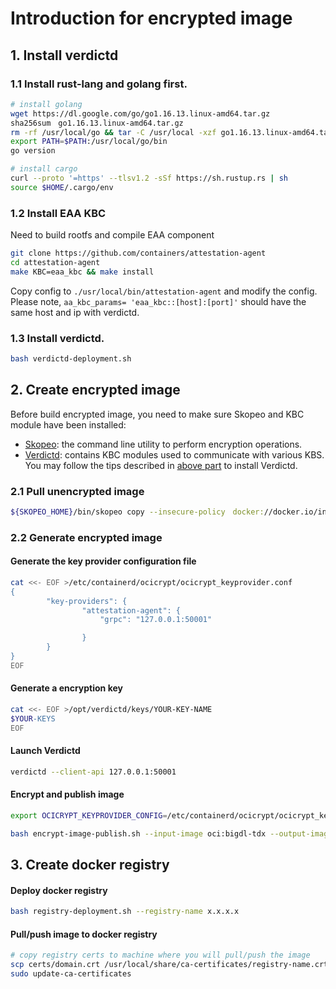 # Introduction for encrypted image

## 1. Install verdictd 
### 1.1 Install rust-lang and golang first.
```bash
# install golang
wget https://dl.google.com/go/go1.16.13.linux-amd64.tar.gz
sha256sum　go1.16.13.linux-amd64.tar.gz
rm -rf /usr/local/go && tar -C /usr/local -xzf go1.16.13.linux-amd64.tar.gz
export PATH=$PATH:/usr/local/go/bin
go version

# install cargo
curl --proto '=https' --tlsv1.2 -sSf https://sh.rustup.rs | sh
source $HOME/.cargo/env
```
### 1.2 Install EAA KBC
Need to build rootfs and compile EAA component
```bash
git clone https://github.com/containers/attestation-agent
cd attestation-agent
make KBC=eaa_kbc && make install
```
Copy config to `./usr/local/bin/attestation-agent` and modify the config. Please note, `aa_kbc_params= 'eaa_kbc::[host]:[port]'` should have the same host and ip with verdictd.
### 1.3 Install verdictd.
```bash
bash verdictd-deployment.sh
```

## 2. Create encrypted image

Before build encrypted image, you need to make sure Skopeo and KBC module have been installed:
- [Skopeo](https://github.com/containers/skopeo): the command line utility to perform encryption operations.
- [Verdictd](https://github.com/Verdictd): contains KBC modules used to communicate with various KBS. You may follow the tips described in [above part](#install-verdictd) to install Verdictd.

### 2.1 Pull unencrypted image
```bash
${SKOPEO_HOME}/bin/skopeo copy --insecure-policy　docker://docker.io/intelanalytics/bigdl-tdx:latest oci:bigdl-tdx
```
### 2.2 Generate encrypted image
#### Generate the key provider configuration file
```bash
cat <<- EOF >/etc/containerd/ocicrypt/ocicrypt_keyprovider.conf
{
        "key-providers": {
                "attestation-agent": {
                    "grpc": "127.0.0.1:50001"

                }
        }
}
EOF
```

#### Generate a encryption key
```bash
cat <<- EOF >/opt/verdictd/keys/YOUR-KEY-NAME
$YOUR-KEYS
EOF
```
#### Launch Verdictd
```bash
verdictd --client-api 127.0.0.1:50001
```
#### Encrypt and publish image
```bash
export OCICRYPT_KEYPROVIDER_CONFIG=/etc/containerd/ocicrypt/ocicrypt_keyprovider.conf

bash encrypt-image-publish.sh --input-image oci:bigdl-tdx --output-image oci:bigdl-tdx-encrypted --encrypt-key YOUR-KEY-NAME
```

## 3. Create docker registry
#### Deploy docker registry
```bash
bash registry-deployment.sh --registry-name x.x.x.x 
```
#### Pull/push image to docker registry
```bash
# copy registry certs to machine where you will pull/push the image
scp certs/domain.crt /usr/local/share/ca-certificates/registry-name.crt
sudo update-ca-certificates
```

